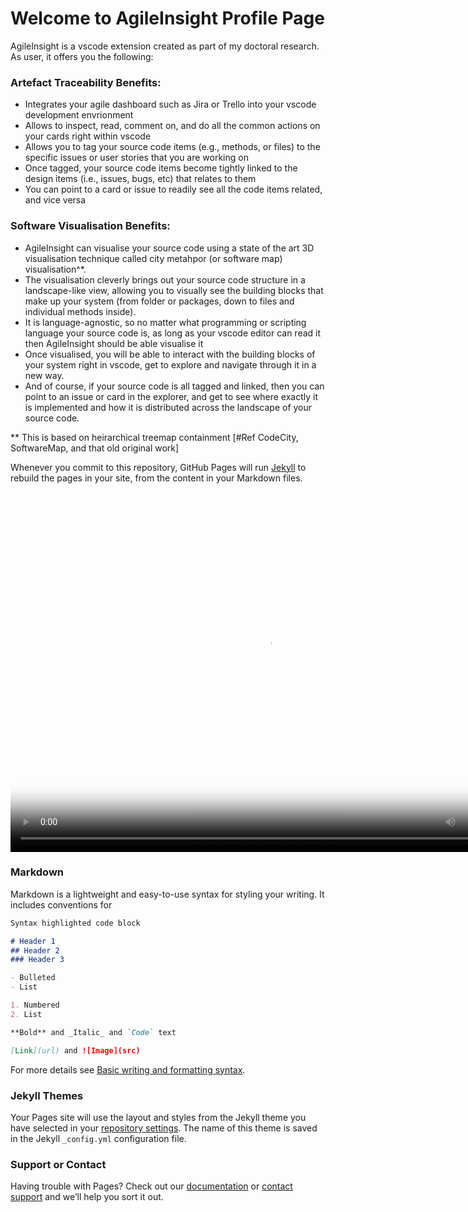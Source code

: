 # Welcome to AgileInsight Profile Page

AgileInsight is a vscode extension created as part of my doctoral research. As user, it offers you the following:
### Artefact Traceability Benefits:
- Integrates your agile dashboard such as Jira or Trello into your vscode development envrionment
- Allows to inspect, read, comment on, and do all the common actions on your cards right within vscode
- Allows you to tag your source code items (e.g., methods, or files) to the specific issues or user stories that you are working on
- Once tagged, your source code items become tightly linked to the design items (i.e., issues, bugs, etc) that relates to them
- You can point to a card or issue to readily see all the code items related, and vice versa

### Software Visualisation Benefits:
- AgileInsight can visualise your source code using a state of the art 3D visualisation technique called city metahpor (or software map) visualisation^*. 
- The visualisation cleverly brings out your source code structure in a landscape-like view, allowing you to visually see the building blocks that make up your system (from folder or packages, down to files and individual methods inside).
- It is language-agnostic, so no matter what programming or scripting language your source code is, as long as your vscode editor can read it then AgileInsight should be able visualise it
- Once visualised, you will be able to interact with the building blocks of your system right in vscode, get to explore and navigate through it in a new way.
- And of course, if your source code is all tagged and linked, then you can point to an issue or card in the explorer, and get to see where exactly it is implemented and how it is distributed across the landscape of your source code.

** This is based on heirarchical treemap containment [#Ref CodeCity, SoftwareMap, and that old original work]


Whenever you commit to this repository, GitHub Pages will run [Jekyll](https://jekyllrb.com/) to rebuild the pages in your site, from the content in your Markdown files.

<video width="824" height="576" controls="true" allowfullscreen="true" poster="Screen Shot 2022-04-12 at 12.37.28 AM.png">
  <source src="Agile Dashboard Integration (Contextual Actions).mp4" type="video/mp4">
</video>


### Markdown

Markdown is a lightweight and easy-to-use syntax for styling your writing. It includes conventions for

```markdown
Syntax highlighted code block

# Header 1
## Header 2
### Header 3

- Bulleted
- List

1. Numbered
2. List

**Bold** and _Italic_ and `Code` text

[Link](url) and ![Image](src)
```



For more details see [Basic writing and formatting syntax](https://docs.github.com/en/github/writing-on-github/getting-started-with-writing-and-formatting-on-github/basic-writing-and-formatting-syntax).

### Jekyll Themes

Your Pages site will use the layout and styles from the Jekyll theme you have selected in your [repository settings](https://github.com/Blaiski/agileInsight.github.io/settings/pages). The name of this theme is saved in the Jekyll `_config.yml` configuration file.

### Support or Contact

Having trouble with Pages? Check out our [documentation](https://docs.github.com/categories/github-pages-basics/) or [contact support](https://support.github.com/contact) and we’ll help you sort it out.
